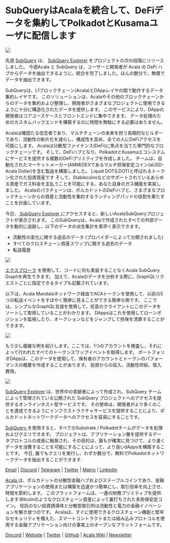 # SubQueryはAcalaを統合して、DeFiデータを集約してPolkadotとKusamaユーザに配信します

![](https://miro.medium.com/max/1400/1*cg4kJs0WEcyPP73EAtHomA.png)

先週 [SubQuery](https://www.subquery.network/) は、 [SubQuery Explorer](https://explorer.subquery.network/) をプロジェクトの次の段階にリリースしました。 今週Acala と SubQuery は、ユーザーと開発者が Acala の DeFi ハブからデータを抽出できるように、統合を完了しました。ほんの数分で、無償でデータを抽出できます。

SubQueryは、L1ブロックチェーン(Acala)とDAppレイヤの間で動作するデータ集約レイヤです。 このソリューションは、Acalaやその他のブロックチェーンからのデータを集約および整理し、開発者がさまざまなプロジェクトに使用できるように十分に構造化されたデータを提供します。 このサービスにより、DAppの開発者はコアユースケースとフロントエンドに集中できます。 データ処理のためのカスタムバックエンドを構築するのに時間を無駄にする必要はありません。

Acalaは確固たる信念者であり、マルチチェーンの未来を担う長期的なビルダーであり、流動性の断片化を減らし、構成性を高め、全ての人にDeFiアクセスを可能にします。 Acalaは分散型ファイナンス(DeFi)に焦点を当てた専門的なブロックチェーンです。 そして、DeFiハブとなり、PolkadotとKusamaエコシステムにサービスを提供する複数のDeFiプリミティブを作成しました。 チームは、自動化されたマーケットメーカー(AMM)DEXであるマルチ担保安定コイン(aUSD-Acala Dollar)を含む製品を構築しました。 Liquid DOT(LDOT)と呼ばれるトークン化された投資資産です そして、Stablecoinsなどのサポートされているあらゆる資産でガス料金を支払うことを可能にする、あなた自身のガス機能を実装しました。 Acalaのパラチェーンは、ポルカドットのDeFiハブと、さまざまなブロックチェーンからの資産と流動性を集約するランディングパッドの役割を果たすことを計画しています。

今日、[ SubQuery Explorer ](https://explorer.subquery.network/)にアクセスすると、新しいAcalaSubQueryプロジェクトが表示されます。 このSubQueryは、Acalaで作成されたすべての外部データを動的に追跡し、以下のデータの派生集計を素早く表示できます。

-   流動性の変化に関する過去のデータ (プロバイダーによって分類されました)
-   すべてのクロスチェーン資産スワップに関する過去のデータ
-   転送履歴

![](https://miro.medium.com/max/1400/0*sXPljA1RE754fuDQ)

[エクスプローラ](https://explorer.subquery.network/) を使用して、コードに何も実装することなくAcala SubQuery Graphを再生できます。 加えて、Acalaのデータを分析する際に、GraphQLリクエストごとに指定できるタイプも記載されています。

以下は、Acala Mandalaネットワーク経由でACAトークンを使用して、以前の5つの転送イベントをすばやく簡単に見ることができる簡単な例です。 ここでは、シンプルなGraphQL言語を使用して、任意のクライアントにこのデータをソートして取得していることがわかります。 DAppsはこれを使用してローンポジションを監視したり、オークションなどをジャンプして担保を清算することができます。

![](https://miro.medium.com/max/1400/0*zlxPf2tz8DVX95kY)

もう少し複雑な例を紹介します。ここでは、1つのアカウントを検査し、それによって行われたすべてのトークンスワップイベントを取得します。 ポートフォリオDAppは、このデータを使用して、保有者のアカウントとトークンのパフォーマンスの概要を作成することがあります。 投資からの収入、流動性供給、借入費用。

![](https://miro.medium.com/max/1400/0*hdTbn41vDvIYuv3_)

[SubQuery Explorer](https://explorer.subquery.network/) は、世界中の貢献者によって作成され、SubQuery チームによって管理されている公開された SubQuery プロジェクトへのアクセスを提供するオンラインホスト型サービスです。 その使命は、開発者がより多くのことを達成できるようにインフラストラクチャサービスを提供することにより、ポルカドットネットワークデータへのアクセスを容易にすることです。

[ SubQuery ](https://www.subquery.network/)を使用すると、すべてのSubstrate / Polkadotチームがデータを処理およびクエリできます。 プロジェクトは、アプリケーション層を提供するデータプロトコルの成長に触発され、その目的は、誰もが確実に見つけて、より速くデータを消費することを可能にすることによって、より良いdAppsを構築することです。 今日, 誰でもクエリを実行し、わずか数分で、無料でPolkadotネットワークデータを抽出することができます.

[Email](mailto:hello@subquery.network) | [Discord](https://discord.com/invite/78zg8aBSMG) | [Telegram](https://t.me/subquerynetwork) | [Twitter](https://twitter.com/subquerynetwork) | [Matrix](https://matrix.to/#/#subquery:matrix.org) | [LinkedIn](https://www.linkedin.com/company/subquery)

[ Acala ](http://acala.network/)は、ポルカドットの分散型金融ハブおよびステーブルコインであり、金融​​アプリケーションの使用または構築を迅速かつ簡単にし、取引効率を向上させ、時間を節約します。 このプラットフォームは、一連の財務プリミティブを提供します:Bitcoinのようなクロスチェーン資産によって裏打ちされた多担保安定コイン。 信託のない投資誘導体と分散型取引所は流動性と電力の金融イノベーションを解き放つのです。 Acalaは、すぐに使用できるクロスチェーン機能と堅牢なセキュリティを備えた、スマートコントラクトまたは組み込みプロトコルを使用する金融アプリケーション向けの事実上のオープンなプラットフォームです。

[Discord](https://discord.gg/vdbFVCH) | [Website](https://acala.network/) | [Twitter](https://twitter.com/AcalaNetwork) | [GitHub](https://github.com/AcalaNetwork/Acala) | [Acala Wiki](https://github.com/AcalaNetwork/Acala/wiki) | [Newsletter](https://share.hsforms.com/1X9RxkXk-R62I0VNbATaDXw4h8qc)